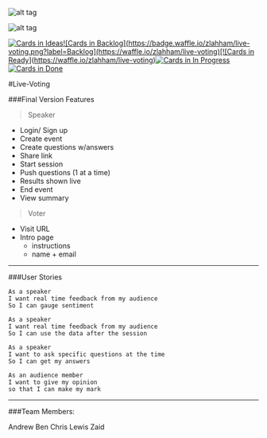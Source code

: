 
![alt tag](https://travis-ci.org/zlahham/live-voting.svg)

![alt tag](https://pbs.twimg.com/profile_images/2352976474/821r2dpq9gt8m1nwgy5r_400x400.png)

[![Cards in Ideas](https://badge.waffle.io/zlahham/live-voting.png?label=Ideas&title=Ideas)](https://waffle.io/zlahham/live-voting)[![Cards in Backlog](https://badge.waffle.io/zlahham/live-voting.png?label=Backlog](https://waffle.io/zlahham/live-voting)[![Cards in Ready](https://badge.waffle.io/zlahham/live-voting.png?label=ready&title=Ready)](https://waffle.io/zlahham/live-voting)[![Cards in In Progress](https://badge.waffle.io/zlahham/live-voting.png?label=In%20Progress&title=In%20Progress)](https://waffle.io/zlahham/live-voting)[![Cards in Done](https://badge.waffle.io/zlahham/live-voting.png?label=Done&title=Done)](https://waffle.io/zlahham/live-voting)

#Live-Voting

###Final Version Features

>Speaker
- Login/ Sign up
- Create event
- Create questions w/answers
- Share link
- Start session
- Push questions (1 at a time)
- Results shown live
- End event
- View summary


>Voter
- Visit URL
- Intro page
	- instructions
	- name + email
---

###User Stories

```
As a speaker
I want real time feedback from my audience
So I can gauge sentiment
```
```
As a speaker
I want real time feedback from my audience
So I can use the data after the session
```
```
As a speaker
I want to ask specific questions at the time
So I can get my answers
```
```
As an audience member
I want to give my opinion
so that I can make my mark
```
---
###Team Members:

Andrew
Ben
Chris
Lewis
Zaid


<!--
You need to include this hidden file at /config/initializers/pusher.rb
```
Pusher.app_id = ENV['VOTING_PUSHER_APP_ID']
Pusher.key =  ENV['VOTING_PUSHER_KEY']
Pusher.secret = ENV['VOTING_PUSHER_SECRET']
``` -->
